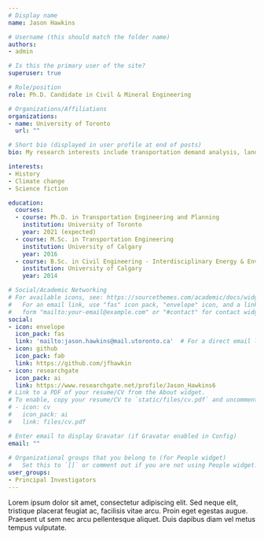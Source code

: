 ```yaml
---
# Display name
name: Jason Hawkins

# Username (this should match the folder name)
authors:
- admin

# Is this the primary user of the site?
superuser: true

# Role/position
role: Ph.D. Candidate in Civil & Mineral Engineering

# Organizations/Affiliations
organizations:
- name: University of Toronto
  url: ""

# Short bio (displayed in user profile at end of posts)
bio: My research interests include transportation demand analysis, land use modelling, applied econometrics, and environmental economics.

interests:
- History
- Climate change
- Science fiction

education:
  courses:
  - course: Ph.D. in Transportation Engineering and Planning
    institution: University of Toronto
    year: 2021 (expected)
  - course: M.Sc. in Transportation Engineering
    institution: University of Calgary
    year: 2016
  - course: B.Sc. in Civil Engineering - Interdisciplinary Energy & Environment Specialization
    institution: University of Calgary
    year: 2014

# Social/Academic Networking
# For available icons, see: https://sourcethemes.com/academic/docs/widgets/#icons
#   For an email link, use "fas" icon pack, "envelope" icon, and a link in the
#   form "mailto:your-email@example.com" or "#contact" for contact widget.
social:
- icon: envelope
  icon_pack: fas
  link: 'mailto:jason.hawkins@mail.utoronto.ca'  # For a direct email link, use "mailto:test@example.org".
- icon: github
  icon_pack: fab
  link: https://github.com/jfhawkin
- icon: researchgate
  icon_pack: ai
  link: https://www.researchgate.net/profile/Jason_Hawkins6
# Link to a PDF of your resume/CV from the About widget.
# To enable, copy your resume/CV to `static/files/cv.pdf` and uncomment the lines below.  
# - icon: cv
#   icon_pack: ai
#   link: files/cv.pdf

# Enter email to display Gravatar (if Gravatar enabled in Config)
email: ""
  
# Organizational groups that you belong to (for People widget)
#   Set this to `[]` or comment out if you are not using People widget.  
user_groups:
- Principal Investigators
---
```


Lorem ipsum dolor sit amet, consectetur adipiscing elit. Sed neque elit, tristique placerat feugiat ac, facilisis vitae arcu. Proin eget egestas augue. Praesent ut sem nec arcu pellentesque aliquet. Duis dapibus diam vel metus tempus vulputate. 
